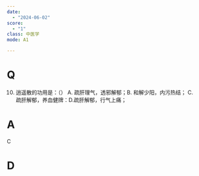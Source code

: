 ```yaml
---
date:
  - "2024-06-02"
score:
  - "1"
class: 中医学
mode: A1

---
```



# Q
10. 逍遥散的功用是：（）
A. 疏肝理气，透邪解郁；B. 和解少阳，内污热结；
C. 疏肝解郁，养血健牌：D.疏肝解郁，行气上痛；

# A

C


# D
